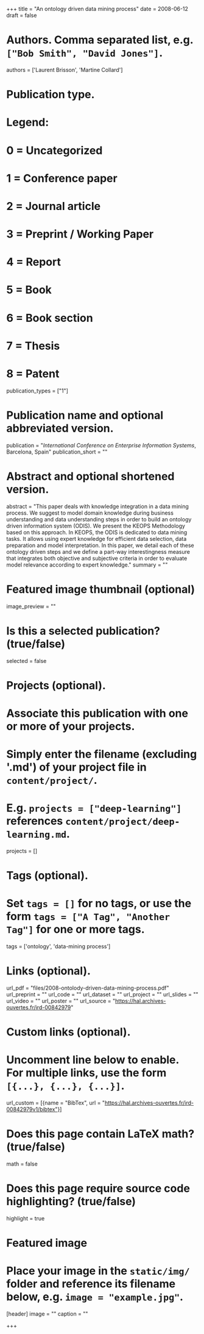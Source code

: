 +++
title = "An ontology driven data mining process"
date = 2008-06-12
draft = false

# Authors. Comma separated list, e.g. `["Bob Smith", "David Jones"]`.
authors = ['Laurent Brisson', 'Martine Collard']

# Publication type.
# Legend:
# 0 = Uncategorized
# 1 = Conference paper
# 2 = Journal article
# 3 = Preprint / Working Paper
# 4 = Report
# 5 = Book
# 6 = Book section
# 7 = Thesis
# 8 = Patent
publication_types = ["1"]

# Publication name and optional abbreviated version.
publication = "*International Conference on Enterprise Information Systems*, Barcelona, Spain"
publication_short = ""

# Abstract and optional shortened version.
abstract = "This paper deals with knowledge integration in a data mining process. We suggest to model domain knowledge during business understanding and data understanding steps in order to build an ontology driven information system (ODIS). We present the KEOPS Methodology based on this approach. In KEOPS, the ODIS is dedicated to data mining tasks. It allows using expert knowledge for efficient data selection, data preparation and model interpretation. In this paper, we detail each of these ontology driven steps and we define a part-way interestingness measure that integrates both objective and subjective criteria in order to evaluate model relevance according to expert knowledge."
summary = ""

# Featured image thumbnail (optional)
image_preview = ""

# Is this a selected publication? (true/false)
selected = false

# Projects (optional).
#   Associate this publication with one or more of your projects.
#   Simply enter the filename (excluding '.md') of your project file in `content/project/`.
#   E.g. `projects = ["deep-learning"]` references `content/project/deep-learning.md`.
projects = []

# Tags (optional).
#   Set `tags = []` for no tags, or use the form `tags = ["A Tag", "Another Tag"]` for one or more tags.
tags = ['ontology', 'data-mining process']

# Links (optional).
url_pdf = "files/2008-ontolody-driven-data-mining-process.pdf"
url_preprint = ""
url_code = ""
url_dataset = ""
url_project = ""
url_slides = ""
url_video = ""
url_poster = ""
url_source = "https://hal.archives-ouvertes.fr/ird-00842979"

# Custom links (optional).
#   Uncomment line below to enable. For multiple links, use the form `[{...}, {...}, {...}]`.
url_custom = [{name = "BibTex", url = "https://hal.archives-ouvertes.fr/ird-00842979v1/bibtex"}]

# Does this page contain LaTeX math? (true/false)
math = false

# Does this page require source code highlighting? (true/false)
highlight = true

# Featured image
# Place your image in the `static/img/` folder and reference its filename below, e.g. `image = "example.jpg"`.
[header]
image = ""
caption = ""

+++
